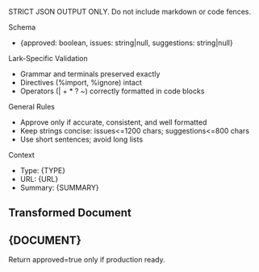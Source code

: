 STRICT JSON OUTPUT ONLY. Do not include markdown or code fences.

Schema
- {approved: boolean, issues: string|null, suggestions: string|null}

Lark-Specific Validation
- Grammar and terminals preserved exactly
- Directives (%import, %ignore) intact
- Operators (| + * ? ~) correctly formatted in code blocks

General Rules
- Approve only if accurate, consistent, and well formatted
- Keep strings concise: issues<=1200 chars; suggestions<=800 chars
- Use short sentences; avoid long lists

Context
- Type: {TYPE}
- URL: {URL}
- Summary: {SUMMARY}

Transformed Document
---
{DOCUMENT}
---

Return approved=true only if production ready.
